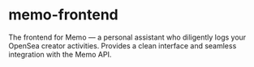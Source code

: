 # memo-frontend
The frontend for Memo — a personal assistant who diligently logs your OpenSea creator activities. Provides a clean interface and seamless integration with the Memo API.
